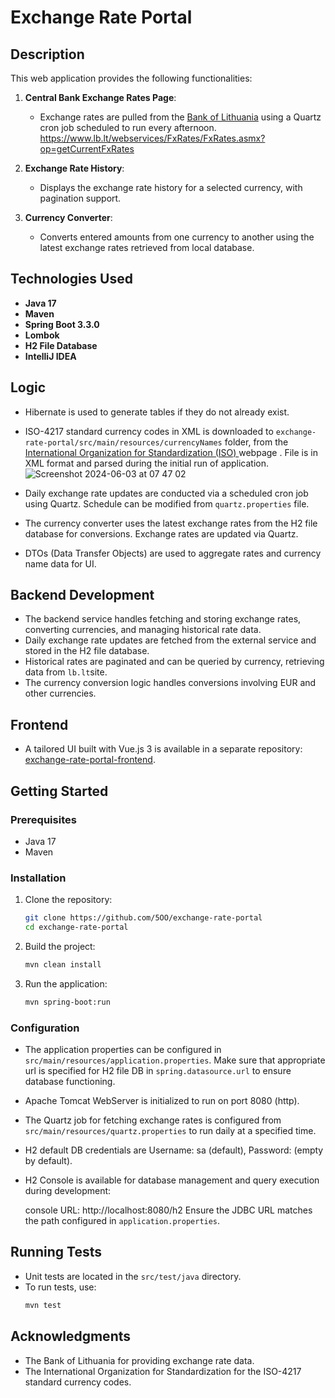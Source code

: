 # Exchange Rate Portal

## Description

This web application provides the following functionalities:

1. **Central Bank Exchange Rates Page**:
    - Exchange rates are pulled from the [Bank of Lithuania](https://www.lb.lt/webservices/FxRates/en/) using a Quartz cron job scheduled to run every afternoon.
      https://www.lb.lt/webservices/FxRates/FxRates.asmx?op=getCurrentFxRates
2. **Exchange Rate History**:
    - Displays the exchange rate history for a selected currency, with pagination support.

3. **Currency Converter**:
    - Converts entered amounts from one currency to another using the latest exchange rates retrieved from local database.

## Technologies Used

- **Java 17**
- **Maven**
- **Spring Boot 3.3.0**
- **Lombok**
- **H2 File Database**
- **IntelliJ IDEA**

## Logic

- Hibernate is used to generate tables if they do not already exist.
- ISO-4217 standard currency codes in XML is downloaded to `exchange-rate-portal/src/main/resources/currencyNames` folder, from the [International Organization for Standardization (ISO) ](https://www.currency-iso.org/dam/downloads/lists/list_one.xml)webpage . File is in XML format and parsed during the initial run of application.![Screenshot 2024-06-03 at 07 47 02](https://github.com/5OO/exchange-rate-portal/assets/27925052/ab079745-4a85-4002-869e-91af6ac1c10d)

- Daily exchange rate updates are conducted via a scheduled cron job using Quartz. Schedule can be modified from `quartz.properties` file.
- The currency converter uses the latest exchange rates from the H2 file database for conversions. Exchange rates are updated via Quartz.
- DTOs (Data Transfer Objects) are used to aggregate rates and currency name data for UI.

## Backend Development

- The backend service handles fetching and storing exchange rates, converting currencies, and managing historical rate data.
- Daily exchange rate updates are fetched from the external service and stored in the H2 file database.
- Historical rates are paginated and can be queried by currency, retrieving data from `lb.lt`site.
- The currency conversion logic handles conversions involving EUR and other currencies.

## Frontend

- A tailored UI built with Vue.js 3 is available in a separate repository: [exchange-rate-portal-frontend](https://github.com/5OO/exchange-rate-portal-frontend).

## Getting Started

### Prerequisites

- Java 17
- Maven

### Installation

1. Clone the repository:
   ```bash
   git clone https://github.com/5OO/exchange-rate-portal
   cd exchange-rate-portal
   ```

2. Build the project:
   ```bash
   mvn clean install
   ```

3. Run the application:
   ```bash
   mvn spring-boot:run
   ```

### Configuration

- The application properties can be configured in `src/main/resources/application.properties`. Make sure that appropriate url is specified for H2 file DB in `spring.datasource.url` to ensure database functioning. 
- Apache Tomcat WebServer is initialized to run on port 8080 (http).
- The Quartz job for fetching exchange rates is configured from `src/main/resources/quartz.properties` to run daily at a specified time.
- H2 default DB credentials are Username: sa (default), Password: (empty by default).
- H2 Console  is available for database management and query execution during development:

    console URL: http://localhost:8080/h2 Ensure the JDBC URL matches the path configured in `application.properties`.



## Running Tests

- Unit tests are located in the `src/test/java` directory.
- To run tests, use:
  ```bash
  mvn test
  ```
 
## Acknowledgments

- The Bank of Lithuania for providing exchange rate data.
- The International Organization for Standardization for the ISO-4217 standard currency codes.
 
